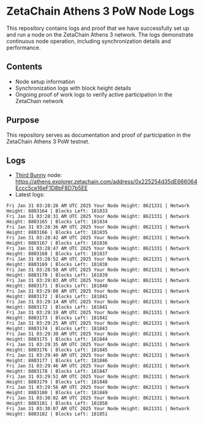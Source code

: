 # ZetaChain Athens 3 PoW Node Logs
This repository contains logs and proof that we have successfully set up and run a node on the ZetaChain Athens 3 network. The logs demonstrate continuous node operation, including synchronization details and performance.

## Contents
- Node setup information
- Synchronization logs with block height details
- Ongoing proof of work logs to verify active participation in the ZetaChain network

## Purpose
This repository serves as documentation and proof of participation in the ZetaChain Athens 3 PoW testnet.

## Logs

- [Third Bunny](https://thirdbunny.xyz/) node: https://athens.explorer.zetachain.com/address/0x225254d35dE666064Eccc5ce16eF1D8bF8D7b5EE
- Latest logs:
```
Fri Jan 31 03:28:26 AM UTC 2025 Your Node Height: 8621331 | Network Height: 8803164 | Blocks Left: 181833
Fri Jan 31 03:28:31 AM UTC 2025 Your Node Height: 8621331 | Network Height: 8803165 | Blocks Left: 181834
Fri Jan 31 03:28:36 AM UTC 2025 Your Node Height: 8621331 | Network Height: 8803166 | Blocks Left: 181835
Fri Jan 31 03:28:42 AM UTC 2025 Your Node Height: 8621331 | Network Height: 8803167 | Blocks Left: 181836
Fri Jan 31 03:28:47 AM UTC 2025 Your Node Height: 8621331 | Network Height: 8803168 | Blocks Left: 181837
Fri Jan 31 03:28:52 AM UTC 2025 Your Node Height: 8621331 | Network Height: 8803169 | Blocks Left: 181838
Fri Jan 31 03:28:58 AM UTC 2025 Your Node Height: 8621331 | Network Height: 8803170 | Blocks Left: 181839
Fri Jan 31 03:29:03 AM UTC 2025 Your Node Height: 8621331 | Network Height: 8803171 | Blocks Left: 181840
Fri Jan 31 03:29:08 AM UTC 2025 Your Node Height: 8621331 | Network Height: 8803172 | Blocks Left: 181841
Fri Jan 31 03:29:14 AM UTC 2025 Your Node Height: 8621331 | Network Height: 8803172 | Blocks Left: 181841
Fri Jan 31 03:29:19 AM UTC 2025 Your Node Height: 8621331 | Network Height: 8803173 | Blocks Left: 181842
Fri Jan 31 03:29:25 AM UTC 2025 Your Node Height: 8621331 | Network Height: 8803174 | Blocks Left: 181843
Fri Jan 31 03:29:30 AM UTC 2025 Your Node Height: 8621331 | Network Height: 8803175 | Blocks Left: 181844
Fri Jan 31 03:29:35 AM UTC 2025 Your Node Height: 8621331 | Network Height: 8803176 | Blocks Left: 181845
Fri Jan 31 03:29:40 AM UTC 2025 Your Node Height: 8621331 | Network Height: 8803177 | Blocks Left: 181846
Fri Jan 31 03:29:46 AM UTC 2025 Your Node Height: 8621331 | Network Height: 8803178 | Blocks Left: 181847
Fri Jan 31 03:29:51 AM UTC 2025 Your Node Height: 8621331 | Network Height: 8803179 | Blocks Left: 181848
Fri Jan 31 03:29:56 AM UTC 2025 Your Node Height: 8621331 | Network Height: 8803180 | Blocks Left: 181849
Fri Jan 31 03:30:02 AM UTC 2025 Your Node Height: 8621331 | Network Height: 8803181 | Blocks Left: 181850
Fri Jan 31 03:30:07 AM UTC 2025 Your Node Height: 8621331 | Network Height: 8803182 | Blocks Left: 181851
```
